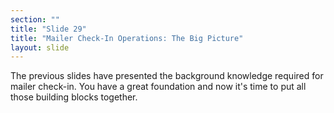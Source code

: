 ```yaml
---
section: ""
title: "Slide 29"
title: "Mailer Check-In Operations: The Big Picture"
layout: slide
---
```


The previous slides have presented the background knowledge required for mailer check-in. You have a great foundation and now it's time to put all those building blocks together.